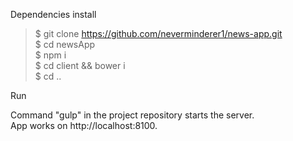Dependencies install

> $ git clone https://github.com/neverminderer1/news-app.git <br />
> $ cd newsApp <br />
> $ npm i <br />
> $ cd client && bower i <br />
> $ cd .. <br />


Run

Command "gulp" in the project repository starts the server.<br />
App works on http://localhost:8100.
